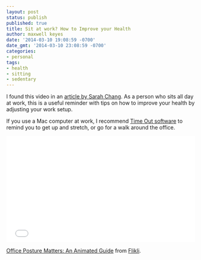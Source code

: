 ```yaml
---
layout: post
status: publish
published: true
title: Sit at work? How to Improve your Health
author: maxwell keyes
date: '2014-03-10 19:08:59 -0700'
date_gmt: '2014-03-10 23:08:59 -0700'
categories:
- personal
tags:
- health
- sitting
- sedentary
---
```


I found this video in an
[article by Sarah Chang](http://www.themuse.com/advice/the-easy-way-to-boost-your-health-even-when-youre-sitting-all-day).
As a person who sits all day at work, this is a useful reminder with tips on how to improve your health by adjusting
your work setup.

If you use a Mac computer at work, I recommend [Time Out software](http://www.dejal.com/timeout/) to remind you to get
up and stretch, or go for a walk around the office.

<iframe src="//player.vimeo.com/video/71441709" height="281" width="500" allowfullscreen="" frameborder="0"></iframe>

[Office Posture Matters: An Animated Guide](http://vimeo.com/71441709) from [Flikli](http://vimeo.com/flikli).
